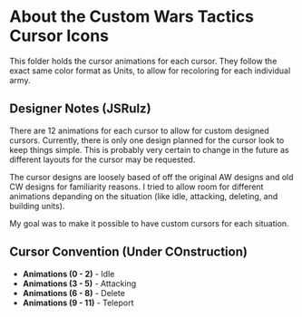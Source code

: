 # About the Custom Wars Tactics Cursor Icons

This folder holds the cursor animations for each cursor. They follow the exact same color format as Units, to allow for recoloring for each individual army. 

## Designer Notes (JSRulz)

There are 12 animations for each cursor to allow for custom designed cursors. Currently, there is only one design planned for the cursor look to keep things simple. This is probably very certain to change in the future as different layouts for the cursor may be requested.

The cursor designs are loosely based of off the original AW designs and old CW designs for familiarity reasons. I tried to allow room for different animations depanding on the situation (like idle, attacking, deleting, and building units). 

My goal was to make it possible to have custom cursors for each situation.

## Cursor Convention (Under COnstruction)

* **Animations (0 - 2)** - Idle
* **Animations (3 - 5)** - Attacking
* **Animations (6 - 8)** - Delete
* **Animations (9 - 11)** - Teleport
